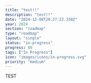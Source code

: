 ```yaml
---
title: "test!!"
description: "test!!"
date: "2024-12-08T20:27:22.330Z"
year: 2024
section: "roadmap"
type: "roadmap"
layout: "single"
status: "in-progress"
progress: 80
tags: ["In Progress"]
icon: "images/icons/in-progress.svg"
priority: "medium"
---
```


<p>TEST</p>